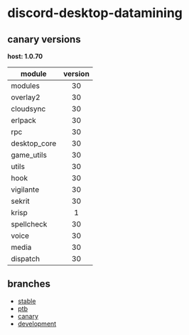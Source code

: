 # discord-desktop-datamining

## canary versions

**host: 1.0.70**

| module | version |
| ------ | :-----: |
| modules | 30 |
| overlay2 | 30 |
| cloudsync | 30 |
| erlpack | 30 |
| rpc | 30 |
| desktop_core | 30 |
| game_utils | 30 |
| utils | 30 |
| hook | 30 |
| vigilante | 30 |
| sekrit | 30 |
| krisp | 1 |
| spellcheck | 30 |
| voice | 30 |
| media | 30 |
| dispatch | 30 |

## branches

- [stable](https://github.com/OpenAsar/discord-desktop-datamining/tree/stable)
- [ptb](https://github.com/OpenAsar/discord-desktop-datamining/tree/ptb)
- [canary](https://github.com/OpenAsar/discord-desktop-datamining/tree/canary)
- [development](https://github.com/OpenAsar/discord-desktop-datamining/tree/development)